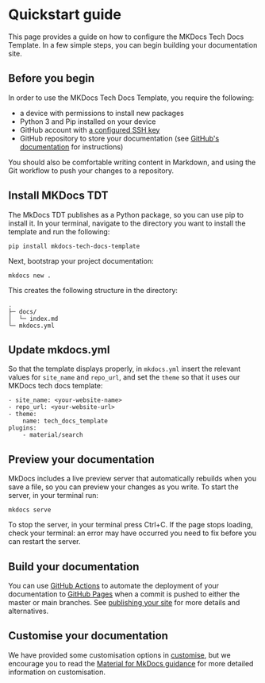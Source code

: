 # Quickstart guide

This page provides a guide on how to configure the MKDocs Tech Docs Template. In a few simple steps, you can begin building your documentation site.

## Before you begin

In order to use the MKDocs Tech Docs Template, you require the following:

- a device with permissions to install new packages
- Python 3 and Pip installed on your device
- GitHub account with [a configured SSH key][gh_ssh]
- GitHub repository to store your documentation (see [GitHub's documentation][gh_newRepo] for instructions)

You should also be comfortable writing content in Markdown, and using the Git workflow to push your changes to a repository.

## Install MKDocs TDT

The MkDocs TDT publishes as a Python package, so you can use pip to install it. In your terminal, navigate to the directory you want to install the template and run the following:

```
pip install mkdocs-tech-docs-template
```

Next, bootstrap your project documentation:

```
mkdocs new .
```

This creates the following structure in the directory:

```
.
├─ docs/
│  └─ index.md
└─ mkdocs.yml
```

## Update mkdocs.yml

So that the template displays properly, in `mkdocs.yml` insert the relevant values for `site_name` and `repo_url`, and set the `theme` so that it uses our MKDocs tech docs template:

```
- site_name: <your-website-name>
- repo_url: <your-website-url>
- theme:
    name: tech_docs_template
plugins:
    - material/search
```

## Preview your documentation

MkDocs includes a live preview server that automatically rebuilds when you save a file, so you can preview your changes as you write. To start the server, in your terminal run:

```
mkdocs serve
```

To stop the server, in your terminal press Ctrl+C. If the page stops loading, check your terminal: an error may have occurred you need to fix before you can restart the server.

## Build your documentation

You can use [GitHub Actions](https://github.com/features/actions) to automate the deployment of your documentation to [GitHub Pages](https://pages.github.com/) when a commit is pushed to either the master or main branches. See [publishing your site](https://squidfunk.github.io/mkdocs-material/publishing-your-site/) for more details and alternatives.

## Customise your documentation

We have provided some customisation options in [customise](customise.md), but we encourage you to read the [Material for MkDocs guidance][material] for more detailed information on customisation.

[gh_newRepo]: https://docs.github.com/en/repositories/creating-and-managing-repositories/creating-a-new-repository
[gh_ssh]: https://docs.github.com/en/authentication/connecting-to-github-with-ssh
[material]: https://squidfunk.github.io/mkdocs-material/
